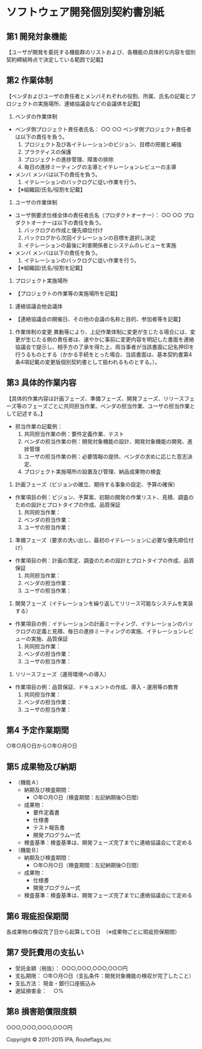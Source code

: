 # ソフトウェア開発個別契約書別紙

## 第1 開発対象機能

【ユーザが開発を委託する機能群のリストおよび、各機能の具体的な内容を個別契約締結時点で決定している範囲で記載】

## 第2 作業体制

【ベンダおよびユーザの責任者とメンバそれぞれの役割、所属、氏名の記載とプロジェクトの実施場所、連絡協議会などの会議体を記載】

1. ベンダの作業体制
  - ベンダ側プロジェクト責任者氏名： ○○ ○○ ベンダ側プロジェクト責任者は以下の責任を負う。
    1. プロジェクト及び各イテレーションのビジョン、目標の把握と補強
    1. プラクティスの保護
    1. プロジェクトの進捗管理、障害の排除
    1. 毎日の進捗ミーティングの主導とイテレーションレビューの主導
  - メンバ メンバは以下の責任を負う。
    1. イテレーションのバックログに従い作業を行う。
  - 【※組織図/氏名/役割を記載】
1. ユーザの作業体制
  - ユーザ側要求仕様全体の責任者氏名（プロダクトオーナー）： ○○ ○○ プロダクトオーナーは以下の責任を負う。
    1. バックログの作成と優先順位付け
    1. バックログから次回イテレーションの目標を選択し決定
    1. イテレーションの最後に利害関係者とシステムのレビューを実施
  - メンバ メンバは以下の責任を負う。
    1. イテレーションのバックログに従い作業を行う。
  - 【※組織図/氏名/役割を記載】
1. プロジェクト実施場所
  - 【プロジェクトの作業等の実施場所を記載】
1. 連絡協議会他会議体
  - 【連絡協議会の開催日、その他の会議の名称と目的、参加者等を記載】
1. 作業体制の変更
異動等により、上記作業体制に変更が生じたる場合には、変更が生じたる側の責任者は、速やかに事前に変更内容を明記した書面を連絡協議会で提示し、相手方の了承を得た上、両当事者が当該書面に記名押印を行うるものとする（かかる手続をとった場合、当該書面は、基本契約書第4条4項記載の変更版個別契約書として扱われるものとする。）。

## 第3 具体的作業内容
【具体的作業内容は計画フェーズ、準備フェーズ、開発フェーズ、リリースフェーズ等のフェーズごとに共同担当作業、ベンダの担当作業、ユーザの担当作業として記述する。】
- 担当作業の記載例：
  1. 共同担当作業の例：要件定義作業、テスト
  1. ベンダの担当作業の例：開発対象機能の設計、開発対象機能の開発、進捗管理
  1. ユーザの担当作業の例：必要情報の提供、ベンダの求めに応じた意志決定、
  1. プロジェクト実施場所の設置及び管理、納品成果物の検査
1. 計画フェーズ（ビジョンの確立、期待する事象の設定、予算の確保）
  - 作業項目の例：ビジョン、予算案、初期の開発の作業リスト、見積、調査のための設計とプロトタイプの作成、品質保証
    1. 共同担当作業：
    1. ベンダの担当作業：
    1. ユーザの担当作業：
1. 準備フェーズ（要求の洗い出し、最初のイテレーションに必要な優先順位付け）
  - 作業項目の例：計画の策定、調査のための設計とプロトタイプの作成、品質保証
    1. 共同担当作業：
    1. ベンダの担当作業：
    1. ユーザの担当作業：
1. 開発フェーズ（イテレーションを繰り返してリリース可能なシステムを実装する）
  - 作業項目の例：イテレーションの計画ミーティング、イテレーションのバックログの定義と見積、毎日の進捗ミーティングの実施、イテレーションレビューの実施、品質保証
    1. 共同担当作業：
    1. ベンダの担当作業：
    1. ユーザの担当作業：
1. リリースフェーズ（運用環境への導入）
  - 作業項目の例：品質保証、ドキュメントの作成、導入・運用等の教育
    1. 共同担当作業：
    1. ベンダの担当作業：
    1. ユーザの担当作業：

## 第4 予定作業期間

○年○月○日から○年○月○日

## 第5 成果物及び納期
- （機能Ａ）
  - 納期及び検査期間：
    - ○年○月○日（検査期間：左記納期後○日間）
  - 成果物：
    - 要件定義書
    - 仕様書
    - テスト報告書
    - 開発プログラム一式
  - 検査基準：検査基準は、開発フェーズ完了までに連絡協議会にて定める
- （機能Ｂ）
  - 納期及び検査期間：
    - ○年○月○日（検査期間：左記納期後○日間）
  - 成果物：
    - 仕様書
    - 開発プログラム一式
  - 検査基準：検査基準は、開発フェーズ完了までに連絡協議会にて定める

## 第6 瑕疵担保期間　
各成果物の検収完了日から起算して○日　（※成果物ごとに瑕疵担保期間）

## 第7 受託費用の支払い
- 受託金額（税抜）：	○○○,○○○,○○○,○○○円
- 支払期限：	○年○月○日（支払条件：開発対象機能の検収が完了したこと）
- 支払方法：	現金・銀行口座振込み
- 遅延損害金：　	○%

## 第8 損害賠償限度額
○○○,○○○,○○○,○○○円

Copyright © 2011-2015 IPA, Routeflags,inc
